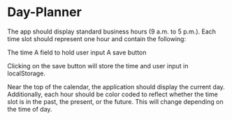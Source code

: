 # Day-Planner
The app should display standard business hours (9 a.m. to 5 p.m.). Each time slot should represent one hour and contain the following:


The time
A field to hold user input
A save button


Clicking on the save button will store the time and user input in localStorage.

Near the top of the calendar, the application should display the current day. Additionally, each hour should be color coded to reflect whether the time slot is in the past, the present, or the future. This will change depending on the time of day.
